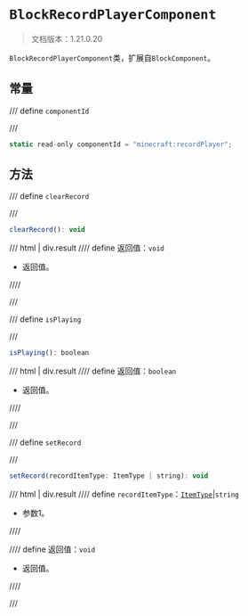 # `BlockRecordPlayerComponent`

> 文档版本：1.21.0.20

`BlockRecordPlayerComponent`类，扩展自`BlockComponent`。

## 常量

/// define
`componentId`


///

```js
static read-only componentId = "minecraft:recordPlayer";
```


## 方法

/// define
`clearRecord`


///

```js
clearRecord(): void
```

/// html | div.result
//// define
返回值：`void`

- 返回值。


////

///


/// define
`isPlaying`


///

```js
isPlaying(): boolean
```

/// html | div.result
//// define
返回值：`boolean`

- 返回值。


////

///


/// define
`setRecord`


///

```js
setRecord(recordItemType: ItemType | string): void
```

/// html | div.result
//// define
`recordItemType`：[`ItemType`](./itemtype.md)|`string`

- 参数1。


////

//// define
返回值：`void`

- 返回值。


////

///

